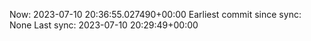 Now: 2023-07-10 20:36:55.027490+00:00 Earliest commit since sync: None Last sync: 2023-07-10 20:29:49+00:00
